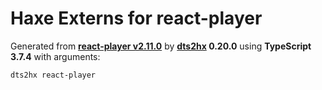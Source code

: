 # Haxe Externs for react-player

Generated from **[react-player v2.11.0](https://github.com/CookPete/react-player)** by **[dts2hx](https://github.com/haxiomic/dts2hx) 0.20.0** using **TypeScript 3.7.4** with arguments:

	dts2hx react-player